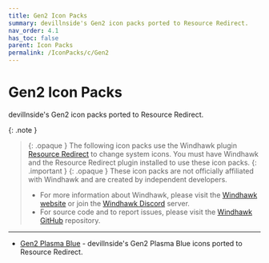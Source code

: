 ```yaml
---
title: Gen2 Icon Packs
summary: devillnside's Gen2 icon packs ported to Resource Redirect.
nav_order: 4.1
has_toc: false
parent: Icon Packs
permalink: /IconPacks/c/Gen2
---
```


# Gen2 Icon Packs
devillnside's Gen2 icon packs ported to Resource Redirect.

{: .note }
> {: .opaque }
> The following icon packs use the Windhawk plugin [Resource Redirect](https://windhawk.net/plugins/resource-redirect/) to change system icons. You must have Windhawk and the Resource Redirect plugin installed to use these icon packs.
{: .important }
> {: .opaque }
> These icon packs are not officially affiliated with Windhawk and are created by independent developers.
> - For more information about Windhawk, please visit the [Windhawk website](https://windhawk.net) or join the [Windhawk Discord](https://discord.com/servers/windhawk-923944342991818753) server.
> - For source code and to report issues, please visit the [Windhawk GitHub](https://github.com/Windhawk/Windhawk) repository.

---

- [Gen2 Plasma Blue](/IconPacks/c/Gen2/Gen2PlasmaBlue) - devillnside's Gen2 Plasma Blue icons ported to Resource Redirect.

<!-- 
- [Gen2 Lady Pink](/IconPacks/c/Gen2/Gen2LadyPink) - devillnside's Gen2 Lady Pink icons ported to Resource Redirect.
- [Gen2 Lazer Red](/IconPacks/c/Gen2/Gen2LazerRed) - devillnside's Gen2 Lazer Red icons ported to Resource Redirect.
-->